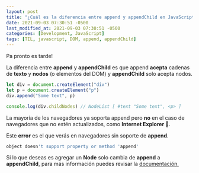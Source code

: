 ```yaml
---
layout: post
title: "¿Cuál es la diferencia entre append y appendChild en JavaScript?"
date: 2021-09-03 07:30:51 -0500
last_modified_at: 2021-09-03 07:30:51 -0500
categories: [Development, JavaScript]
tags: [TIL, javascript, DOM, append, appendChild]
---
```


Pa pronto es tarde!

La diferencia entre **append** y **appendChild** es que append **acepta**
cadenas de **texto** y **nodos** (o elementos del DOM) y
**appendChild** solo acepta nodos.

```javascript
let div = document.createElement("div")
let p = document.createElement("p")
div.append("Some text", p)

console.log(div.childNodes) // NodeList [ #text "Some text", <p> ]
```

La mayoría de los navegadores ya soporta append pero **no** en el caso de
navegadores que no estén actualizados, como **Internet Explorer** 🐒.

Este **error** es el que verás en navegadores sin soporte de **append**.

```javascript
object doesn't support property or method 'append'
```

Si lo que deseas es agregar un **Node** solo cambia de **append** a **appendChild**,
para más información puedes revisar la
[documentación.](https://developer.mozilla.org/en-US/docs/Web/API/Element/append)

